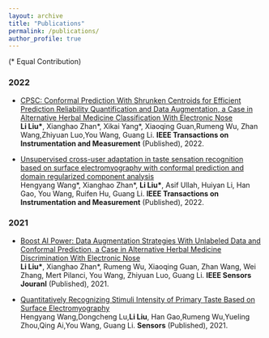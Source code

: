 ```yaml
---
layout: archive
title: "Publications"
permalink: /publications/
author_profile: true
---
```


<!-- {% if author.googlescholar %}
  You can also find my articles on <u><a href="{{author.googlescholar}}">my Google Scholar profile</a>.</u>
{% endif %} -->

<!-- {% include base_path %} -->
(\* Equal Contribution)


### 2022
* [CPSC: Conformal Prediction With Shrunken Centroids for Efficient Prediction Reliability Quantification and Data Augmentation, a Case in Alternative Herbal Medicine Classification With Electronic Nose](https://ieeexplore.ieee.org/abstract/document/9667498) <br/>
**Li Liu\***, Xianghao Zhan\*, Xikai Yang\*, Xiaoqing Guan,Rumeng Wu, Zhan Wang,Zhiyuan Luo,You Wang, Guang Li. **IEEE Transactions on Instrumentation and Measurement** (Published), 2022. 

* [Unsupervised cross-user adaptation in taste sensation
recognition based on surface electromyography with conformal prediction and domain regularized component analysis](https://ieeexplore.ieee.org/document/9777907) <br/>
Hengyang Wang\*, Xianghao Zhan\*, **Li Liu\***, Asif Ullah, Huiyan Li, Han Gao, You Wang, Ruifen Hu, Guang Li. **IEEE Transactions on Instrumentation and Measurement** (Published), 2022. 


### 2021
* [Boost AI Power: Data Augmentation Strategies With Unlabeled Data and Conformal Prediction, a Case in Alternative Herbal Medicine Discrimination With Electronic Nose](https://ieeexplore.ieee.org/abstract/document/9505688) <br/>
**Li Liu\***, Xianghao Zhan\*, Rumeng Wu, Xiaoqing Guan, Zhan Wang, Wei Zhang, Mert Pilanci, You Wang, Zhiyuan Luo, Guang Li. **IEEE Sensors Jouranl** (Published), 2021. 

* [Quantitatively Recognizing Stimuli Intensity of Primary Taste Based on Surface Electromyography](https://www.mdpi.com/1424-8220/21/21/6965) <br/>
Hengyang Wang,Dongcheng Lu,**Li Liu**, Han Gao,Rumeng Wu,Yueling Zhou,Qing Ai,You Wang, Guang Li.
**Sensors** (Published), 2021. 

